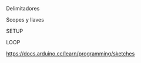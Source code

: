 



Delimitadores

Scopes y llaves



SETUP

LOOP

https://docs.arduino.cc/learn/programming/sketches